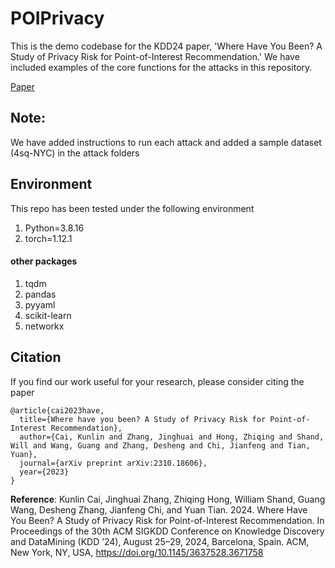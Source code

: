 # POIPrivacy
This is the demo codebase for the KDD24 paper, 'Where Have You Been? A Study of Privacy Risk for Point-of-Interest Recommendation.' We have included examples of the core functions for the attacks in this repository.

[Paper](https://arxiv.org/abs/2310.18606)

## Note:
We have added instructions to run each attack and added a sample dataset (4sq-NYC) in the attack folders

## Environment
This repo has been tested under the following environment
1. Python=3.8.16
2. torch=1.12.1
#### other packages
1. tqdm
2. pandas
3. pyyaml
4. scikit-learn
5. networkx

## Citation

If you find our work useful for your research, please consider citing the paper

```
@article{cai2023have,
  title={Where have you been? A Study of Privacy Risk for Point-of-Interest Recommendation},
  author={Cai, Kunlin and Zhang, Jinghuai and Hong, Zhiqing and Shand, Will and Wang, Guang and Zhang, Desheng and Chi, Jianfeng and Tian, Yuan},
  journal={arXiv preprint arXiv:2310.18606},
  year={2023}
}
```

**Reference**: Kunlin Cai, Jinghuai Zhang, Zhiqing Hong, William Shand, Guang Wang, Desheng Zhang, Jianfeng Chi, and Yuan Tian. 2024. Where Have You Been? A Study of Privacy Risk for Point-of-Interest Recommendation. In Proceedings of the 30th ACM SIGKDD Conference on Knowledge Discovery and DataMining (KDD ’24), August 25–29, 2024, Barcelona, Spain. ACM, New York, NY, USA, https://doi.org/10.1145/3637528.3671758
